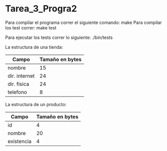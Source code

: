 # Tarea_3_Progra2
Para compilar el programa correr el siguiente comando: make
Para compilar los test correr: make test

Para ejecutar los tests correr lo siguiente: ./bin/tests


La estructura de una tienda:

| Campo        | Tamaño en bytes | 
| -------------| --------------- | 
| nombre       | 15              | 
| dir. internet| 24              | 
| dir. fisica  | 24              | 
| telefono     | 8               | 

La estructura de un producto:

| Campo      | Tamaño en bytes | 
| ---------- | --------------- | 
| id         | 4               | 
| nombre     | 20              | 
| existencia | 4               | 



